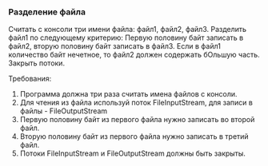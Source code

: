 
### Разделение файла

Считать с консоли три имени файла: файл1, файл2, файл3.
Разделить файл1 по следующему критерию:
Первую половину байт записать в файл2, вторую половину байт записать в файл3.
Если в файл1 количество байт нечетное, то файл2 должен содержать бОльшую часть.
Закрыть потоки.


Требования:
1.	Программа должна три раза считать имена файлов с консоли.
2.	Для чтения из файла используй поток FileInputStream, для записи в файлы - FileOutputStream
3.	Первую половину байт из первого файла нужно записать во второй файл.
4.	Вторую половину байт из первого файла нужно записать в третий файл.
5.	Потоки FileInputStream и FileOutputStream должны быть закрыты.


